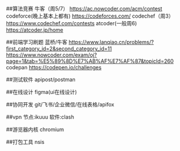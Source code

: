 ##算法竞赛
牛客（周5/7）
https://ac.nowcoder.com/acm/contest
codeforce(晚上基本上都有)
https://codeforces.com/
codechef（周3）
https://www.codechef.com/contests
atcoder(一般周6)
https://atcoder.jp/home

##前端学习刷题
蓝桥/牛客
https://www.lanqiao.cn/problems/?first_category_id=2&second_category_id=11
https://www.nowcoder.com/exam/oj?page=1&tab=%E5%89%8D%E7%AB%AF%E7%AF%87&topicId=260
codepan
https://codepen.io/challenges

##测试软件
apipost/postman

##在线设计
figma(ui在线设计)

##协同开发
git/飞书/企业微信/在线表格/apifox

##vpn
节点:ikuuu
软件:clash

##游览器内核
chromium

##打包工具
nsis